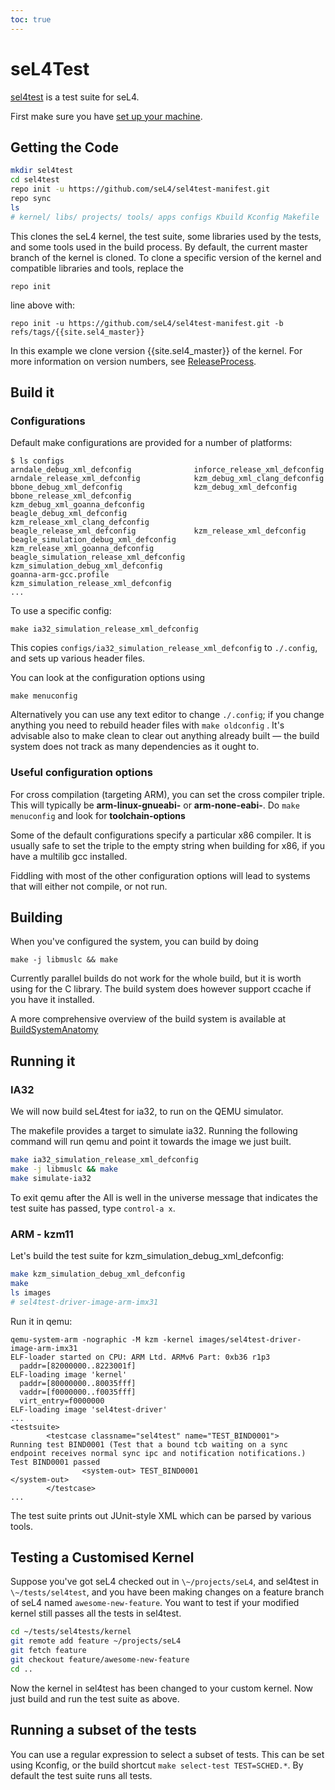 ```yaml
---
toc: true
---
```

# seL4Test

[sel4test](https://github.com/seL4/sel4test-manifest) is a test suite for seL4.

First make sure you have
[set up your machine](/GettingStarted#setting-up-your-machine).

## Getting the Code 

~~~bash
mkdir sel4test
cd sel4test
repo init -u https://github.com/seL4/sel4test-manifest.git
repo sync
ls 
# kernel/ libs/ projects/ tools/ apps configs Kbuild Kconfig Makefile
~~~

This clones the seL4 kernel, the test suite, some libraries used by the
tests, and some tools used in the build process. By default, the current
master branch of the kernel is cloned. To clone a specific version of
the kernel and compatible libraries and tools, replace the
```
repo init
```
line above with:
```
repo init -u https://github.com/seL4/sel4test-manifest.git -b refs/tags/{{site.sel4_master}}
```

In this example we clone version {{site.sel4_master}} of the kernel. For more information on version
numbers, see [ReleaseProcess](/ReleaseProcess#version-numbers).

## Build it
### Configurations

Default make configurations are provided for a number of platforms:
```
$ ls configs 
arndale_debug_xml_defconfig              inforce_release_xml_defconfig
arndale_release_xml_defconfig            kzm_debug_xml_clang_defconfig
bbone_debug_xml_defconfig                kzm_debug_xml_defconfig
bbone_release_xml_defconfig              kzm_debug_xml_goanna_defconfig
beagle_debug_xml_defconfig               kzm_release_xml_clang_defconfig
beagle_release_xml_defconfig             kzm_release_xml_defconfig
beagle_simulation_debug_xml_defconfig    kzm_release_xml_goanna_defconfig
beagle_simulation_release_xml_defconfig  kzm_simulation_debug_xml_defconfig
goanna-arm-gcc.profile                   kzm_simulation_release_xml_defconfig
...
```

To use a specific config:

```
make ia32_simulation_release_xml_defconfig
```

This copies `configs/ia32_simulation_release_xml_defconfig` to
`./.config`, and sets up various header files.

You can look at the configuration options using

```
make menuconfig
```

Alternatively you can use any text editor to change `./.config`; if
you change anything you need to rebuild header files with
`make oldconfig`
. It's advisable also to make clean to clear out anything
already built — the build system does not track as many dependencies as
it ought to. 

### Useful configuration options
For cross compilation (targeting ARM), you can set the cross compiler triple. This will
typically be **arm-linux-gnueabi-** or **arm-none-eabi-**. Do
`make menuconfig` and look for **toolchain-options**

Some of the default configurations specify a particular x86 compiler. It
is usually safe to set the triple to the empty string when building for
x86, if you have a multilib gcc installed.

Fiddling with most of the other configuration options will lead to
systems that will either not compile, or not run.
## Building
When you've configured the system, you can build by doing

~~~
make -j libmuslc && make
~~~

Currently parallel builds do not work for the whole build, but it is
worth using for the C library. The build system does however support
ccache if you have it installed.

A more comprehensive overview of the build system is available at
[BuildSystemAnatomy](/BuildSystemAnatomy/)

## Running it


### IA32
 We will now build seL4test for ia32, to run on the QEMU
simulator.

The makefile provides a target to simulate ia32. Running the following
command will run qemu and point it towards the image we just built.
~~~bash
make ia32_simulation_release_xml_defconfig
make -j libmuslc && make
make simulate-ia32
~~~

To exit qemu after the All is well in the universe message that
indicates the test suite has passed, type `control-a x`.

### ARM - kzm11


Let's build the test suite for kzm_simulation_debug_xml_defconfig:
~~~bash
make kzm_simulation_debug_xml_defconfig
make
ls images
# sel4test-driver-image-arm-imx31
~~~

Run it in qemu:
~~~
qemu-system-arm -nographic -M kzm -kernel images/sel4test-driver-image-arm-imx31
ELF-loader started on CPU: ARM Ltd. ARMv6 Part: 0xb36 r1p3
  paddr=[82000000..8223001f]
ELF-loading image 'kernel'
  paddr=[80000000..80035fff]
  vaddr=[f0000000..f0035fff]
  virt_entry=f0000000
ELF-loading image 'sel4test-driver'
...
<testsuite>
        <testcase classname="sel4test" name="TEST_BIND0001">
Running test BIND0001 (Test that a bound tcb waiting on a sync endpoint receives normal sync ipc and notification notifications.)
Test BIND0001 passed
                <system-out> TEST_BIND0001
</system-out>
        </testcase>
...
~~~

The test suite prints out
JUnit-style XML which can be parsed by various tools.

## Testing a Customised Kernel

Suppose you've got seL4 checked out in `\~/projects/seL4`, and sel4test in
`\~/tests/sel4test`, and you have been making changes on a feature branch of seL4 named
`awesome-new-feature`. You want to test if your modified kernel
still passes all the tests in sel4test.

~~~bash
cd ~/tests/sel4tests/kernel
git remote add feature ~/projects/seL4
git fetch feature
git checkout feature/awesome-new-feature
cd ..
~~~

Now the kernel in sel4test has been changed to your custom kernel.
Now just build and run the test suite as above.

## Running a subset of the tests
You can use a regular expression to select a subset of
tests. This can be set using Kconfig, or the build shortcut
`make select-test TEST=SCHED.*`. By default the test suite runs all tests.
